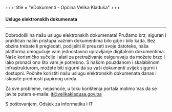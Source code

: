 +++
title = "eDokumenti - Općina Velika Kladuša"
+++

#### Usluge elektronskih dokumenata

---

Dobrodošli na našu uslugu elektronskih dokumenata! Pružamo brz, siguran i praktičan način pristupa važnim dokumentima bilo gdje i bilo kada. Bez obzira trebate li pregledati, podijeliti ili preuzeti svoje datoteke, naša platforma omogućuje vam jednostavno upravljanje digitalnim dokumentima. Naše korisničko sučelje i alati za pretraživanje osiguravaju da možete brzo i lako pronaći ono što vam je potrebno. S našom pouzdanom i skalabilnom infrastrukturom, možete biti sigurni da su vaši dokumenti uvijek sigurni i dostupni. Počnite koristiti našu uslugu elektronskih dokumenata danas i iskusite prednosti papirnog ureda.

Za sve probleme, nejasnoće, u toku korištenja portala molimo Vas da se javite putem e-maila:
it@velikakladusa.gov.ba

S poštovanjem, Odsjek za informatiku i IT

